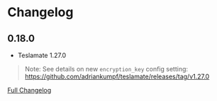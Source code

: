 # Changelog

## 0.18.0

* Teslamate 1.27.0

> Note: See details on new `encryption_key` config setting: https://github.com/adriankumpf/teslamate/releases/tag/v1.27.0

[Full Changelog](https://github.com/matt-FFFFFF/hassio-addon-teslamate/blob/main/CHANGELOG-FULL.md)

